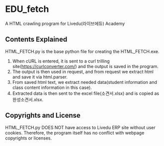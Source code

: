 # EDU_fetch
A HTML crawling program for Livedu(라이브에듀) Academy

## Contents Explained
HTML_FETCH.py is the base python file for creating the HTML_FETCH.exe.
1. When cURL is entered, it is sent to a curl trilling site(https://curlconverter.com/) and the output is saved in the program.
2. The output is then used in request, and from request we extract html and save it via html.parser.
3. From saved html text, we extract needed data(student information and class content information in this case).
4. Extracted data is then sent to the excel file(소견서.xlsx) and is copied as 완성소견서.xlsx.

## Copyrights and License
HTML_FETCH.py DOES NOT have access to Livedu ERP site without user cookies. Therefore, the program itself has no conflict with webpage copyrights or licenses.
